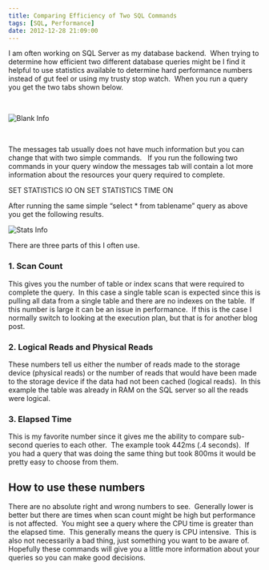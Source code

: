 ```yaml
---
title: Comparing Efficiency of Two SQL Commands
tags: [SQL, Performance]
date: 2012-12-28 21:09:00
---
```


I am often working on SQL Server as my database backend.&nbsp; When trying to determine how efficient two different database queries might be I find it helpful to use statistics available to determine hard performance numbers instead of gut feel or using my trusty stop watch.&nbsp; When you run a query you get the two tabs shown below.&nbsp;&nbsp;

&nbsp;

![Blank Info](/content/images/2012/Comparing-Efficiency-of-Two-SQL-Commands/blankInfo.png)

&nbsp;

The messages tab usually does not have much information but you can change that with two simple commands.&nbsp;&nbsp; If you run the following two commands in your query window the messages tab will contain a lot more information about the resources your query required to complete.&nbsp;

SET STATISTICS IO ON 
SET STATISTICS TIME ON

After running the same simple “select * from tablename” query as above you get the following results.

![Stats Info](/content/images/2012/Comparing-Efficiency-of-Two-SQL-Commands/statsInfo.png)

There are three parts of this I often use.

### 1\. Scan Count

This gives you the number of table or index scans that were required to complete the query.&nbsp; In this case a single table scan is expected since this is pulling all data from a single table and there are no indexes on the table.&nbsp; If this number is large it can be an issue in performance.&nbsp; If this is the case I normally switch to looking at the execution plan, but that is for another blog post.&nbsp;

### 2\. Logical Reads and Physical Reads

These numbers tell us either the number of reads made to the storage device (physical reads) or the number of reads that would have been made to the storage device if the data had not been cached (logical reads).&nbsp; In this example the table was already in RAM on the SQL server so all the reads were logical.&nbsp;

### 3\. Elapsed Time

This is my favorite number since it gives me the ability to compare sub-second queries to each other.&nbsp; The example took 442ms (.4 seconds).&nbsp; If you had a query that was doing the same thing but took 800ms it would be pretty easy to choose from them.&nbsp;

## How to use these numbers

There are no absolute right and wrong numbers to see.&nbsp; Generally lower is better but there are times when scan count might be high but performance is not affected.&nbsp; You might see a query where the CPU time is greater than the elapsed time.&nbsp; This generally means the query is CPU intensive.&nbsp; This is also not necessarily a bad thing, just something you want to be aware of.&nbsp; Hopefully these commands will give you a little more information about your queries so you can make good decisions.&nbsp;